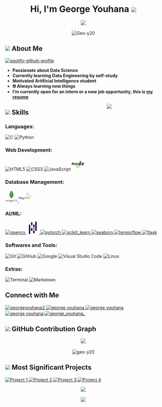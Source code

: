 <h1 align="center"><b>Hi, I'm George Youhana </b><img src="https://media.giphy.com/media/hvRJCLFzcasrR4ia7z/giphy.gif" width="35"></h1>

<p align="center">
  <a href="https://github.com/DenverCoder1/readme-typing-svg">
    <img src="https://readme-typing-svg.herokuapp.com?font=Roboto&color=cyan&size=25&center=true&vCenter=true&width=600&height=100&lines=George+Youhana..&hearts;+,;AI+Student;Data+Science,;Active+Learner/Researcher,;Loves+to+learn+new+stuff..<3">
  </a>
</p>

<p align="center">
  <img src="https://komarev.com/ghpvc/?username=Geo-y20&color=blue" alt="Geo-y20" />
</p>

## <img src="https://i.pinimg.com/originals/3f/7e/4e/3f7e4eff7c96e9fe4b8b4b1ff3f7bdb5.gif" width="7.5%"> About Me

[![spotify-github-profile](https://spotify-github-profile.kittinanx.com/api/view?uid=n8a1p1b56kd8cutpjrr0p429h&cover_image=true&theme=default&show_offline=false&background_color=121212&interchange=true)](https://github.com/kittinan/spotify-github-profile)

- **Passionate about Data Science**
- **Currently learning Data Engineering by self-study**
- **Motivated Artificial Intelligence student**
- **🤓 Always learning new things**
- **I’m currently open for an intern or a new job opportunity, this is [my resume](https://drive.google.com/file/d/1kqraRQhy8acRrQkOSMDOdKh4z5YKb9Tx/view?usp=sharing)**

<img align="right" src="https://github.com/7oSkaaa/7oSkaaa/blob/main/Images/Right_Side.gif?raw=true" width="35%">

## <img src="https://media2.giphy.com/media/QssGEmpkyEOhBCb7e1/giphy.gif?cid=ecf05e47a0n3gi1bfqntqmob8g9aid1oyj2wr3ds3mg700bl&rid=giphy.gif" width="25"><b> Skills</b>

### Languages:
![C](https://img.shields.io/badge/C%20-%232370ED.svg?style=for-the-badge&logo=c&logoColor=white)
![Python](https://img.shields.io/badge/Python%20-%2314354C.svg?style=for-the-badge&logo=python&logoColor=white)

### Web Development:
![HTML5](https://img.shields.io/badge/HTML5%20-%23E34F26.svg?style=for-the-badge&logo=html5&logoColor=white)
![CSS3](https://img.shields.io/badge/CSS%20-%231572B6.svg?style=for-the-badge&logo=css3&logoColor=white)
![JavaScript](https://img.shields.io/badge/JavaScript%20-%23F7DF1E.svg?style=for-the-badge&logo=javascript&logoColor=black)
<a href="https://nodejs.org" target="_blank" rel="noreferrer"> 
  <img src="https://raw.githubusercontent.com/devicons/devicon/master/icons/nodejs/nodejs-original-wordmark.svg" alt="nodejs" width="40" height="40"/> 
</a>

### Database Management:
<a href="https://www.mongodb.com/" target="_blank" rel="noreferrer"> 
  <img src="https://raw.githubusercontent.com/devicons/devicon/master/icons/mongodb/mongodb-original-wordmark.svg" alt="mongodb" width="40" height="40"/> 
</a>
<a href="https://www.mysql.com/" target="_blank" rel="noreferrer"> 
  <img src="https://raw.githubusercontent.com/devicons/devicon/master/icons/mysql/mysql-original-wordmark.svg" alt="mysql" width="40" height="40"/> 
</a>

### AI/ML:
<a href="https://opencv.org/" target="_blank" rel="noreferrer"> 
  <img src="https://www.vectorlogo.zone/logos/opencv/opencv-icon.svg" alt="opencv" width="40" height="40"/> 
</a>
<a href="https://pandas.pydata.org/" target="_blank" rel="noreferrer"> 
  <img src="https://raw.githubusercontent.com/devicons/devicon/2ae2a900d2f041da66e950e4d48052658d850630/icons/pandas/pandas-original.svg" alt="pandas" width="40" height="40"/> 
</a>
<a href="https://pytorch.org/" target="_blank" rel="noreferrer"> 
  <img src="https://www.vectorlogo.zone/logos/pytorch/pytorch-icon.svg" alt="pytorch" width="40" height="40"/> 
</a>
<a href="https://scikit-learn.org/" target="_blank" rel="noreferrer"> 
  <img src="https://upload.wikimedia.org/wikipedia/commons/0/05/Scikit_learn_logo_small.svg" alt="scikit_learn" width="40" height="40"/> 
</a>
<a href="https://seaborn.pydata.org/" target="_blank" rel="noreferrer"> 
  <img src="https://seaborn.pydata.org/_images/logo-mark-lightbg.svg" alt="seaborn" width="40" height="40"/> 
</a>
<a href="https://www.tensorflow.org" target="_blank" rel="noreferrer"> 
  <img src="https://www.vectorlogo.zone/logos/tensorflow/tensorflow-icon.svg" alt="tensorflow" width="40" height="40"/> 
</a>
<a href="https://flask.palletsprojects.com/" target="_blank" rel="noreferrer"> 
  <img src="https://www.vectorlogo.zone/logos/pocoo_flask/pocoo_flask-icon.svg" alt="flask" width="40" height="40"/> 
</a>

### Softwares and Tools:
![Git](https://img.shields.io/badge/git-%23F05033.svg?style=for-the-badge&logo=git&logoColor=white)
![GitHub](https://img.shields.io/badge/github-%23121011.svg?style=for-the-badge&logo=github&logoColor=white)
![Google](https://img.shields.io/badge/google-%234285F4.svg?style=for-the-badge&logo=google&logoColor=white)
![Visual Studio Code](https://img.shields.io/badge/Visual%20Studio%20Code-0078d7.svg?style=for-the-badge&logo=visual-studio-code&logoColor=white)
![Linux](https://img.shields.io/badge/Linux-FCC624?style=for-the-badge&logo=linux&logoColor=black)

### Extras:
![Terminal](https://img.shields.io/badge/Terminal-%23054020?style=for-the-badge&logo=gnu-bash&logoColor=white)
![Markdown](https://img.shields.io/badge/markdown-%23000000.svg?style=for-the-badge&logo=markdown&logoColor=white)   

## Connect with Me

<p align="left">
  <a href="https://twitter.com/georgeyouhana2" target="blank">
    <img align="center" src="https://raw.githubusercontent.com/rahuldkjain/github-profile-readme-generator/master/src/images/icons/Social/twitter.svg" alt="georgeyouhana2" height="30" width="40" />
  </a>
  <a href="https://www.linkedin.com/in/george-youhana-a5b756155/" target="blank">
    <img align="center" src="https://raw.githubusercontent.com/rahuldkjain/github-profile-readme-generator/master/src/images/icons/Social/linked-in-alt.svg" alt="george youhana" height="30" width="40" />
  </a>
  <a href="https://www.kaggle.com/georgeyouhanaheazil" target="blank">
    <img align="center" src="https://raw.githubusercontent.com/rahuldkjain/github-profile-readme-generator/master/src/images/icons/Social/kaggle.svg" alt="george youhana" height="30" width="40" />
  </a>
  <a href="https://www.facebook.com/goerg.youhana/" target="blank">
    <img align="center" src="https://raw.githubusercontent.com/rahuldkjain/github-profile-readme-generator/master/src/images/icons/Social/facebook.svg" alt="george youhana" height="30" width="40" />
  </a>
  <a href="https://instagram.com/george_youhana_" target="blank">
    <img align="center" src="https://raw.githubusercontent.com/rahuldkjain/github-profile-readme-generator/master/src/images/icons/Social/instagram.svg" alt="george_youhana_" height="30" width="40" />
  </a>
</p>

## <img src="https://github.githubassets.com/images/modules/logos_page/GitHub-Mark.png" width="25"><b> GitHub Contribution Graph</b>

<p align="center">
  <a href="https://github.com/ashutosh00710/github-readme-activity-graph">
    <img src="https://github-readme-activity-graph.vercel.app/graph?username=Geo-y20&custom_title=George's%20Contribution%20Graph&hide_border=true&theme=react-dark">
  </a>
</p>

<p align="center">
  <img align="center" src="https://github-readme-stats.vercel.app/api/top-langs?username=geo-y20&show_icons=true&locale=en&layout=compact&theme=dark" alt="geo-y20" />
</p>

## <img src="https://github.githubassets.com/images/modules/logos_page/GitHub-Mark.png" width="25"><b> Most Significant Projects</b>

<p align="left">
  <a href="https://github.com/Geo-y20/Enhanced-Learning-Experience" target="_blank">
    <img align="center" src="https://github-readme-stats.vercel.app/api/pin/?username=Geo-y20&repo=Project1&theme=dark" alt="Project 1" />
  </a>
  <a href="https://github.com/Geo-y20/Vision-Project" target="_blank">
    <img align="center" src="https://github-readme-stats.vercel.app/api/pin/?username=Geo-y20&repo=Project2&theme=dark" alt="Project 2" />
  </a>
  <a href="https://github.com/Geo-y20/Text-Summarization-in-Arabic" target="_blank">
    <img align="center" src="https://github-readme-stats.vercel.app/api/pin/?username=Geo-y20&repo=Project3&theme=dark" alt="Project 3" />
  </a>
  <a href="https://github.com/Geo-y20/Arabic_Sign_language" target="_blank">
    <img align="center" src="https://github-readme-stats.vercel.app/api/pin/?username=Geo-y20&repo=Project4&theme=dark" alt="Project 4" />
  </a>
</p>

<p align="center">
  <a href="https://github.com/Geo-y20?tab=repositories" target="_blank">
    <img src="https://img.shields.io/badge/-More%20Projects-000?style=for-the-badge&logo=github&logoColor=white">
  </a>
</p>

<p align="center">
  <a href="https://github.com/Geo-y20">
    <img src="https://readme-typing-svg.herokuapp.com?font=Roboto&color=cyan&size=25&center=true&vCenter=true&width=600&height=50&lines=Thanks+for+watching!">
  </a>
</p>
